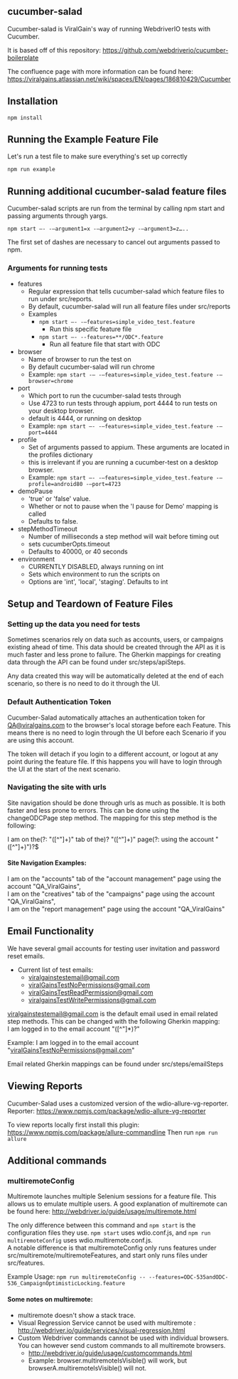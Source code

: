 cucumber-salad
--------------
Cucumber-salad is ViralGain's way of running WebdriverIO tests with Cucumber.

It is based off of this repository: https://github.com/webdriverio/cucumber-boilerplate

The confluence page with more information can be found here: https://viralgains.atlassian.net/wiki/spaces/EN/pages/186810429/Cucumber


## Installation
`npm install`

## Running the Example Feature File
Let's run a test file to make sure everything's set up correctly

`npm run example`


## Running additional cucumber-salad feature files
Cucumber-salad scripts are run from the terminal by calling npm start and passing arguments through yargs. 

`npm start —- -—argument1=x -—argument2=y -—argument3=z…..`

The first set of dashes are necessary to cancel out arguments passed to npm. 

### Arguments for running tests
* features
    * Regular expression that tells cucumber-salad which feature files to run under src/reports.
    * By default, cucumber-salad will run all feature files under src/reports
    * Examples
        * `npm start —- -—features=simple_video_test.feature`
            * Run this specific feature file
        * `npm start –- --features=**/ODC*.feature`
            * Run all feature file that start with ODC
* browser
    * Name of browser to run the test on
    * By default cucumber-salad will run chrome
    * Example: `npm start -— -—features=simple_video_test.feature -—browser=chrome`
* port
    * Which port to run the cucumber-salad tests through
    * Use 4723 to run tests through appium, port 4444 to run tests on your desktop browser.
    * default is 4444, or running on desktop
    * Example: `npm start —- -—features=simple_video_test.feature -—port=4444`
* profile
    * Set of arguments passed to appium. These arguments are located in the profiles dictionary
    * this is irrelevant if you are running a cucumber-test on a desktop browser.
    * Example: `npm start —- -—features=simple_video_test.feature -—profile=android80 -—port=4723`
* demoPause
    * 'true' or 'false' value.
    * Whether or not to pause when the 'I pause for Demo' mapping is called
    * Defaults to false.
* stepMethodTimeout
   * Number of milliseconds a step method will wait before timing out
   * sets cucumberOpts.timeout
   * Defaults to 40000, or 40 seconds
* environment
   * CURRENTLY DISABLED, always running on int
   * Sets which environment to run the scripts on
   * Options are 'int', 'local', 'staging'. Defaults to int
   
   
## Setup and Teardown of Feature Files
### Setting up the data you need for tests
Sometimes scenarios rely on data such as accounts, users, or campaigns existing ahead of time. This data should be created through
the API as it is much faster and less prone to failure. The Gherkin mappings for creating data through the API can be found under
src/steps/apiSteps.

Any data created this way will be automatically deleted at the end of each scenario, so there is no need to do it through the UI.

### Default Authentication Token
Cucumber-Salad automatically attaches an authentication token for QA@viralgains.com to the browser's local storage before each Feature.
This means there is no need to login through the UI before each Scenario if you are using this account. 

The token will detach if you login to a different account, or logout at any point during the feature file. If this happens you will
have to login through the UI at the start of the next scenario.

### Navigating the site with urls
Site navigation should be done through urls as much as possible. It is both faster and less prone to errors. This can be done
using the changeODCPage step method. The mapping for this step method is the following:

I am on the(?: "([^"]+)" tab of the)? "([^"]+)" page(?: using the account "([^"]+)")?$

#### Site Navigation Examples:
I am on the "accounts" tab of the "account management" page using the account "QA_ViralGains",  
I am on the "creatives" tab of the "campaigns" page using the account "QA_ViralGains",  
I am on the "report management" page using the account "QA_ViralGains"

## Email Functionality
We have several gmail accounts for testing user invitation and password reset emails. 

* Current list of test emails:
    * viralgainstestemail@gmail.com 
    * viralGainsTestNoPermissions@gmail.com 
    * viralGainsTestReadPermission@gmail.com 
    * viralgainsTestWritePermissions@gmail.com

viralgainstestemail@gmail.com is the default email used in email related step methods. This can be changed
with the following Gherkin mapping:  
I am logged in to the email account "([^"]*)?"

Example: I am logged in to the email account "viralGainsTestNoPermissions@gmail.com"

Email related Gherkin mappings can be found under src/steps/emailSteps

## Viewing Reports
Cucumber-Salad uses a customized version of the wdio-allure-vg-reporter.  
Reporter: https://www.npmjs.com/package/wdio-allure-vg-reporter

To view reports locally first install this plugin:
https://www.npmjs.com/package/allure-commandline
Then run `npm run allure`

## Additional commands

### multiremoteConfig
Multiremote launches multiple Selenium sessions for a feature file. This allows us to emulate multiple users.
A good explanation of multiremote can be found here: http://webdriver.io/guide/usage/multiremote.html 

The only difference between this command and `npm start` is the configuration files they use. 
`npm start` uses wdio.conf.js, and `npm run multiremoteConfig` uses wdio.multiremote.conf.js.  
A notable difference is that multiremoteConfig only runs features under src/multiremote/multiremoteFeatures, and start
only runs files under src/features.

Example Usage: `npm run multiremoteConfig -- --features=ODC-535andODC-536_CampaignOptimisticLocking.feature`

#### Some notes on multiremote:
* multiremote doesn't show a stack trace.
* Visual Regression Service cannot be used with multiremote : http://webdriver.io/guide/services/visual-regression.html
* Custom Webdriver commands cannot be used with individual browsers. You can however send custom commands to all multiremote browsers.
    * http://webdriver.io/guide/usage/customcommands.html
    * Example: browser.multiremoteIsVisible() will work, but browserA.multiremoteIsVisible() will not.
